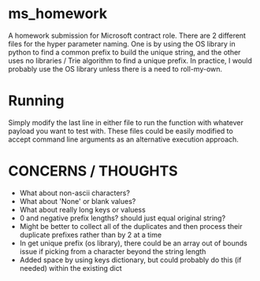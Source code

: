 # ms_homework
A homework submission for Microsoft contract role. There are 2 different files for the hyper parameter naming. One is by using the OS library in python to find a common prefix to build the unique string, and the other uses no libraries / Trie algorithm to find a unique prefix. In practice, I would probably use the OS library unless there is a need to roll-my-own.

# Running
Simply modify the last line in either file to run the function with whatever payload you want to test with. These files could be easily modified to accept command line arguments as an alternative execution approach.


# CONCERNS / THOUGHTS
- What about non-ascii characters?
- What about 'None' or blank values?
- What about really long keys or valuess
- 0 and negative prefix lengths? should just equal original string?
- Might be better to collect all of the duplicates and then process their duplicate prefixes rather than by 2 at a time
- In get unique prefix (os library), there could be an array out of bounds issue if picking from a character beyond the string length
- Added space by using keys dictionary, but could probably do this (if needed) within the existing dict
